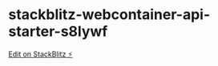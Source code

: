 # stackblitz-webcontainer-api-starter-s8lywf

[Edit on StackBlitz ⚡️](https://stackblitz.com/edit/stackblitz-webcontainer-api-starter-s8lywf)